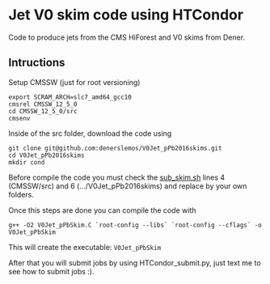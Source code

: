 # Jet V0 skim code using HTCondor

Code to produce jets from the CMS HiForest and V0 skims from Dener. 

## Intructions

Setup CMSSW (just for root versioning)
```
export SCRAM_ARCH=slc7_amd64_gcc10
cmsrel CMSSW_12_5_0
cd CMSSW_12_5_0/src
cmsenv
```
Inside of the src folder, download the code using
```
git clone git@github.com:denerslemos/V0Jet_pPb2016skims.git
cd V0Jet_pPb2016skims
mkdir cond
```
Before compile the code you must check the [sub_skim.sh](https://github.com/denerslemos/V0Jet_pPb2016skims/blob/main/sub_skim.sh) lines 4 (CMSSW/src) and 6 (.../V0Jet_pPb2016skims) and replace by your own folders.

Once this steps are done you can compile the code with
```
g++ -O2 V0Jet_pPbSkim.C `root-config --libs` `root-config --cflags` -o V0Jet_pPbSkim
```
This will create the executable: ```V0Jet_pPbSkim``` 

After that you will submit jobs by using HTCondor_submit.py, just text me to see how to submit jobs :).

